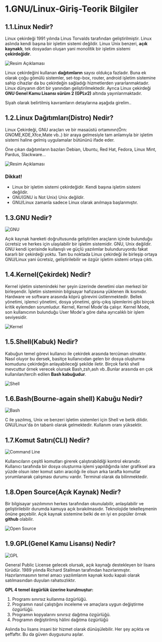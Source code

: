 # 1.GNU/Linux-Giriş-Teorik Bilgiler

## 1.1.Linux Nedir?

Linux çekirdeği 1991 yılında Linus Torvalds tarafından geliştirilmiştir. Linux aslında kendi başına bir işletim sistemi değildir. Linux Unix benzeri, **açık kaynaklı**, tek dosyadan oluşan yani monolitik bir işletim sistemi **çekirdeğidir**. 

![Resim Açıklaması](https://i.hizliresim.com/c7St2r.png)

Linux çekirdeğini kullanan **dağıtımların** sayısı oldukça fazladır. Buna ek olarak çoğu gömülü sistemler, set-top-box, router, android işletim sistemine sahip cihazlar da bu çekirdeğin sağladığı hizmetlerden yararlanmaktadır. Linux dünyanın dört bir yanından geliştirilmektedir. Ayrıca Linux çekirdeği **GNU Genel Kamu Lisansı sürüm 2 (GPLv2)** altında yayınlanmaktadır.

Siyah olarak belirtilmiş kavramların detaylarına aşağıda girelim..

## 1.2.Linux Dağıtımları(Distro) Nedir?

Linux Çekirdeği, GNU araçları ve bir masaüstü ortamının(Örn: GNOME,KDE,Xfce,Mate vb..) bir araya gelmesiyle tam anlamıyla bir işletim sistemi haline gelmiş uygulamalar bütününü ifade eder. 

Öne çıkan dağıtımların bazıları Debian, Ubuntu, Red Hat, Fedora, Linux Mint, Pardus, Slackware...

![Resim Açıklaması](https://media.giphy.com/media/4N5ddOOJJ7gtKTgNac/giphy.gif)

### **Dikkat!**

- Linux bir işletim sistemi çekirdeğidir. Kendi başına işletim sistemi değildir.
- GNU(GNU is Not Unix) Unix değildir.
- GNU/Linux zamanla sadece Linux olarak anılmaya başlanmıştır.

## 1.3.GNU Nedir?

![GNU](https://i.hizliresim.com/0hEr8V.jpg)

Açık kaynak hareketi doğrultusunda geliştirilen araçların içinde bulunduğu ücretsiz ve herkes için ulaşılabilir bir işletim sistemidir. GNU, Unix değildir. GNU kendi içerisinde kullanışlı ve güçlü yazılımlar bulunduruyordu fakat kararlı bir çekirdeği yoktu. Tam bu noktada Linux çekirdeği ile birleşip ortaya GNU/Linux yani ücretsiz, geliştirilebilir ve özgür işletim sistemi ortaya çıktı.

## 1.4.Kernel(Çekirdek) Nedir?

Kernel işletim sistemindeki her şeyin üzerinde denetimi olan merkezi bir birleşendir. İşletim sisteminin bilgisayar hafızasına yüklenen ilk kısmıdır. Hardware ve software arasında köprü görevini üstlenmektedir. Bellek yönetimi, işlemci yönetimi, dosya yönetimi, giriş-çıkış işlemlerini gibi birçok kritik eylemden sorumludur. Kernel, Kernel Mode'da çalışır. Kernel Mode, son kullanıcının bulunduğu User Mode'a göre daha ayrıcalıklı bir işlem seviyesidir.

![Kernel](https://i.hizliresim.com/6pEKo9.png)

## 1.5.Shell(Kabuk) Nedir?

Kabuğun temel görevi kullanıcı ile çekirdek arasında tercüman olmaktır. Nasıl oluyor bu dersek, basitçe kullanıcıdan gelen bir dosya oluşturma komudunu çekirdeğin anlayabileceği şekilde iletir. Birçok farklı shell mevcuttur örnek verecek olursak Bash,zsh,ash vb..Bunlar arasında en çok kullanılan/tercih edilen **Bash kabuğudur**.

![Shell](https://i.hizliresim.com/jLA2pn.jpg)

## 1.6.Bash(Bourne-again shell) Kabuğu Nedir?

![Bash](https://i.hizliresim.com/Cs2vII.jpg)

C ile yazılmış, Unix ve benzeri işletim sistemleri için Shell ve betik dilidir. GNU/Linux'da ön tabanlı olarak gelmektedir. Kullanım oranı yüksektir.

## 1.7.Komut Satırı(CLI) Nedir?

![Command Line](https://i.hizliresim.com/uF7NNn.png)

Kullanıcıların çeşitli komutları girerek çalıştırabildiği kontrol ekranıdır. Kullanıcı tarafında bir dosya oluşturma işlemi yapıldığında ister grafiksel ara yüzde olsun ister komut satırı aracılığı ile olsun arka tarafta komutlar yorumlanarak çalışması durumu vardır. Terminal olarak da bilinmektedir.

## 1.8.Open Source(Açık Kaynak) Nedir?

Bir bilgisayar yazılımının herkes tarafından okunulabilir, anlaşılabilir ve geliştirilebilir durumda kamuya açık bırakılmasıdır. Teknolojide tekelleşmenin önüne geçebilir. Açık kaynak sistemine belki de en iyi en popüler örnek **github** olabilir.

![Open Source](https://media.giphy.com/media/du3J3cXyzhj75IOgvA/giphy.gif)

## 1.9.GPL(Genel Kamu Lisansı) Nedir?

![GPL](https://i.hizliresim.com/vNQfvQ.png)

General Public License gelecek olursak, açık kaynağı destekleyen bir lisans türüdür. 1989 yılında Richard Stallman tarafından hazırlanmıştır. Hazırlanmasının temel amacı yazılımlarım kaynak kodu kapalı olarak satılmasından duyulan rahatsızlıktır. 

**GPL 4 temel özgürlük üzerine kurulmuştur:**
1. Programı sınırsız kullanma özgürlüğü.
2. Programın nasıl çalıştığını inceleme ve amaçlara uygun değiştirme özgürlüğü.
3. Programın kopyalarını sınırsız dağıtma özgürlüğü.
4. Programın değiştirilmiş hâlini dağıtma özgürlüğü

Aslında bu lisans insani bir  hizmet olarak dünüşülebilir. Her şey açıkta ve şeffaftır. Bu da güven duygusunu aşılar.














